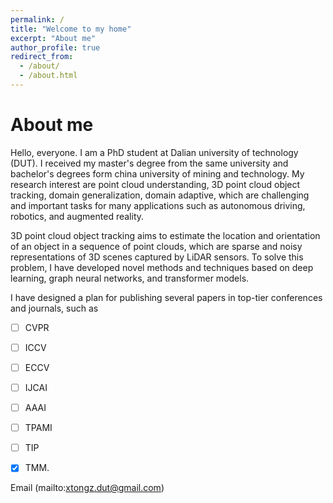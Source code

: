 ```yaml
---
permalink: /
title: "Welcome to my home"
excerpt: "About me"
author_profile: true
redirect_from: 
  - /about/
  - /about.html
---
```



# About me

Hello, everyone. I am a PhD student at Dalian university of technology (DUT). I received my master's degree from the same university and bachelor's degrees form china university of mining and technology. 
My research interest are point cloud understanding, 3D point cloud object tracking, domain generalization, domain adaptive, which are challenging and important tasks for many applications such as autonomous driving, robotics, and augmented reality.

3D point cloud object tracking aims to estimate the location and orientation of an object in a sequence of point clouds, which are sparse and noisy representations of 3D scenes captured by LiDAR sensors. To solve this problem, I have developed novel methods and techniques based on deep learning, graph neural networks, and transformer models. 

I have designed a plan for publishing several papers in top-tier conferences and journals, such as 
- [ ] CVPR  
- [ ] ICCV
- [ ] ECCV
- [ ] IJCAI
- [ ] AAAI
- [ ] TPAMI
- [ ] TIP
- [X] TMM. 




Email (mailto:xtongz.dut@gmail.com)



